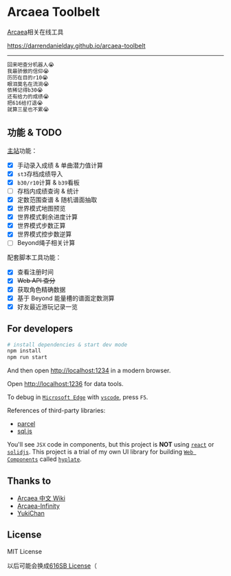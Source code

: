 # Arcaea Toolbelt

[Arcaea](https://arcaea.lowiro.com/)相关在线工具

<https://darrendanielday.github.io/arcaea-toolbelt>

---

```txt
回来吧查分机器人😭
我最骄傲的信仰😭
历历在目的r10😭
眼泪莫名在流淌😭
依稀记得b30😭
还有给力的成绩😭
把616给打退😭
就算三星也不累😭
```

## 功能 & TODO

[主站](https://darrendanielday.github.io/arcaea-toolbelt)功能：

- [x] 手动录入成绩 & 单曲潜力值计算
- [x] `st3`存档成绩导入
- [x] `b30/r10`计算 & `b39`看板
- [ ] 存档内成绩查询 & 统计
- [x] 定数范围查谱 & 随机谱面抽取
- [x] 世界模式地图预览
- [x] 世界模式剩余进度计算
- [x] 世界模式步数正算
- [x] 世界模式控步数逆算
- [ ] Beyond绳子相关计算

配套脚本工具功能：

- [x] 查看注册时间
- [x] ~~Web API 查分~~
- [x] 获取角色精确数据
- [x] 基于 Beyond 能量槽的谱面定数测算
- [x] 好友最近游玩记录一览

## For developers

```sh
# install dependencies & start dev mode
npm install
npm run start
```

And then open <http://localhost:1234> in a modern browser.

Open <http://localhost:1236> for data tools.

To debug in [`Microsoft Edge`](https://www.microsoft.com/edge) with [`vscode`](https://code.visualstudio.com), press `F5`.

References of third-party libraries:

- [parcel](https://parceljs.org/)
- [sql.js](https://sql.js.org)

You'll see `JSX` code in components, but this project is **NOT** using [`react`](https://react.dev) or [`solidjs`](https://www.solidjs.com). This project is a trial of my own UI library for building [`Web Components`](https://developer.mozilla.org/en-US/docs/Web/API/Web_components) called [`hyplate`](https://github.com/DarrenDanielDay/hyplate).

## Thanks to

- [Arcaea 中文 Wiki](https://wiki.arcaea.cn/)
- [Arcaea-Infinity](Arcaea-Infinity)
- [YukiChan](https://github.com/bsdayo/YukiChan/)

## License

MIT License

以后可能会换成[616SB License](https://github.com/Arcaea-Infinity/616SBLicense)（
